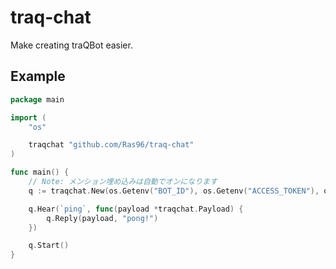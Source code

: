 # traq-chat

Make creating traQBot easier.

## Example

```go
package main

import (
	"os"

	traqchat "github.com/Ras96/traq-chat"
)

func main() {
	// Note: メンション埋め込みは自動でオンになります
	q := traqchat.New(os.Getenv("BOT_ID"), os.Getenv("ACCESS_TOKEN"), os.Getenv("VERIFICATION_TOKEN"))

	q.Hear(`ping`, func(payload *traqchat.Payload) {
		q.Reply(payload, "pong!")
	})

	q.Start()
}

```
